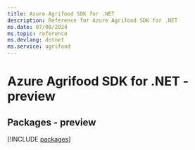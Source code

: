 ```yaml
---
title: Azure Agrifood SDK for .NET
description: Reference for Azure Agrifood SDK for .NET
ms.date: 07/08/2024
ms.topic: reference
ms.devlang: dotnet
ms.service: agrifood
---
```

# Azure Agrifood SDK for .NET - preview
## Packages - preview
[!INCLUDE [packages](agrifood-index.md)]